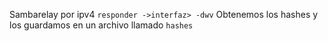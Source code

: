 Sambarelay por ipv4 `responder ->interfaz> -dwv`
Obtenemos los hashes y los guardamos en un archivo llamado `hashes`

